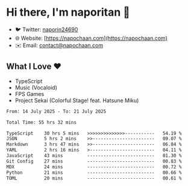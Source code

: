 # Hi there, I'm naporitan 👋

- 🐦 Twitter: [naporin24690](https://twitter.com/naporin24690)
- 🌐 Website: [https://napochaan.com](https://napochaan.com)
- ✉️ Email: [contact@napochaan.com](mailto:contact@napochaan.com)

## What I Love ❤️
- TypeScript
- Music (Vocaloid)
- FPS Games
- Project Sekai (Colorful Stage! feat. Hatsune Miku)

<!--START_SECTION:waka-->

```txt
From: 14 July 2025 - To: 21 July 2025

Total Time: 55 hrs 32 mins

TypeScript    30 hrs 5 mins   >>>>>>>>>>>>>>-----------   54.19 %
JSON          5 hrs 2 mins    >>-----------------------   09.07 %
Markdown      3 hrs 47 mins   >>-----------------------   06.84 %
YAML          2 hrs 16 mins   >------------------------   04.11 %
JavaScript    43 mins         -------------------------   01.30 %
Git Config    27 mins         -------------------------   00.83 %
MDX           24 mins         -------------------------   00.72 %
Python        21 mins         -------------------------   00.66 %
TOML          20 mins         -------------------------   00.61 %
```

<!--END_SECTION:waka-->

